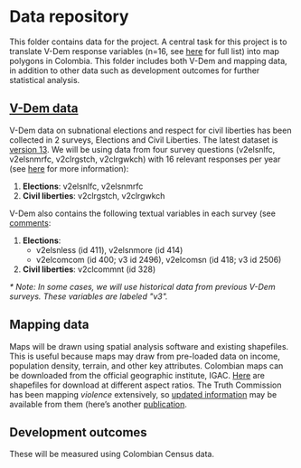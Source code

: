 
# Data repository
This folder contains data for the project. A central task for this project is to translate V-Dem response variables (n=16, see [here](https://docs.google.com/document/d/1i0Isx-ZnRlNuyg15rCJZc-FCtkK_rDmAW7N5mfGgxT4/edit?usp=sharing) for full list) into map polygons in Colombia. This folder includes both V-Dem and mapping data, in addition to other data such as development outcomes for further statistical analysis. 

## [V-Dem data](Vdem/v13/)
V-Dem data on subnational elections and respect for civil liberties has been collected in 2 surveys, Elections and Civil Liberties. The latest dataset is [version 13](Vdem/v13). We will be using data from four survey questions (v2elsnlfc, v2elsnmrfc, v2clrgstch, v2clrgwkch) with 16 relevant responses per year (see [here](https://docs.google.com/document/d/1DsavwLRZYN3-xjcztbvyxg4riY1ylmg0j2OaC9cXZ4s/edit?usp=sharing) for more information):
1. **Elections**: v2elsnlfc, v2elsnmrfc
2. **Civil liberties**: v2clrgstch, v2clrgwkch

V-Dem also contains the following textual variables in each survey (see [comments](Vdem/comments):
1. **Elections**:
   - v2elsnless (id 411), v2elsnmore (id 414)
   - v2elcomcom (id 400; v3 id 2496), v2elcomsn (id 418; v3 id 2506)
3. **Civil liberties**: v2clcommnt (id 328)

_* Note: In some cases, we will use historical data from previous V-Dem surveys. These variables are labeled "v3"._

## Mapping data
Maps will be drawn using spatial analysis software and existing shapefiles. This is useful because maps may draw from pre-loaded data on income, population density, terrain, and other key attributes. Colombian maps can be downloaded from the official geographic institute, IGAC. [Here](https://geoportal.igac.gov.co/contenido/datos-abiertos-cartografia-y-geografia) are shapefiles for download at different aspect ratios. The Truth Commission has been mapping _violence_ extensively, so [updated information](https://docsgeoportal.comisiondelaverdad.co/descripcion-proyecto/funcionalidad-descripcion-proyecto) may be available from them (here’s another [publication](https://4107273305-files.gitbook.io/~/files/v0/b/gitbook-x-prod.appspot.com/o/spaces%2F-MjFCW8A_OZ-a2CP3wMG%2Fuploads%2FJ5Fg564AsH0VHVZOoeKS%2FManual%20de%20usuario%20geoportal.pdf?alt=media&token=3c59168a-ff1e-4583-abff-ddcec6638eea).

## Development outcomes 
These will be measured using Colombian Census data.
